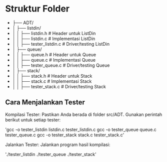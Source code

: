 # Struktur Folder

- ├── ADT/
- │   ├── listdin/
- │   │   ├── listdin.h   # Header untuk ListDin
- │   │   ├── listdin.c   # Implementasi ListDin
- │   │   ├── tester_listdin.c    # Driver/testing ListDin
- │   ├── queue/
- │   │   ├── queue.h     # Header untuk Queue
- │   │   ├── queue.c     # Implementasi Queue
- │   │   ├── tester_queue.c    # Driver/testing Queue
- │   ├── stack/
- │   │   ├── stack.h     # Header untuk Stack
- │   │   ├── stack.c     # Implementasi Stack
- │   │   ├── tester_stack.c    # Driver/testing Stack

## Cara Menjalankan Tester

Kompilasi Tester: Pastikan Anda berada di folder src/ADT. Gunakan perintah berikut untuk setiap tester:

'gcc -o tester_listdin listdin.c tester_listdin.c
gcc -o tester_queue queue.c tester_queue.c
gcc -o tester_stack stack.c tester_stack.c'

Jalankan Tester: Jalankan program hasil kompilasi:

'./tester_listdin
./tester_queue
./tester_stack'
